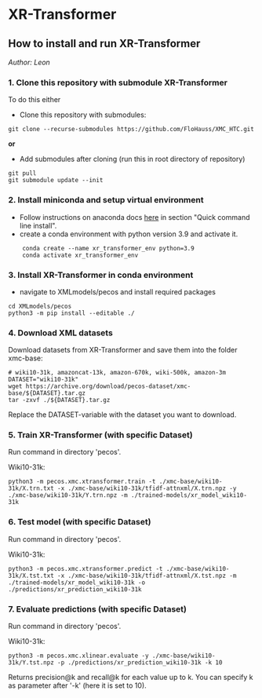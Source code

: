 # XR-Transformer
## How to install and run XR-Transformer
*Author: Leon*

### 1. Clone this repository with submodule XR-Transformer
To do this either

- Clone this repository with submodules:
``` 
git clone --recurse-submodules https://github.com/FloHauss/XMC_HTC.git
```
**or** 
- Add submodules after cloning (run this in root directory of repository)
```
git pull
git submodule update --init
```

### 2. Install miniconda and setup virtual environment
- Follow instructions on anaconda docs [here](https://docs.anaconda.com/free/miniconda/index.html) in section "Quick command line install". 
- create a conda environment with python version 3.9 and activate it.
```
    conda create --name xr_transformer_env python=3.9
    conda activate xr_transformer_env
```

### 3. Install XR-Transformer in conda environment
- navigate to XMLmodels/pecos and install required packages
```
cd XMLmodels/pecos
python3 -m pip install --editable ./
```

### 4. Download XML datasets
Download datasets from XR-Transformer and save them into the folder xmc-base:
```
# wiki10-31k, amazoncat-13k, amazon-670k, wiki-500k, amazon-3m
DATASET="wiki10-31k"
wget https://archive.org/download/pecos-dataset/xmc-base/${DATASET}.tar.gz
tar -zxvf ./${DATASET}.tar.gz
```

Replace the DATASET-variable with the dataset you want to download. 

### 5. Train XR-Transformer (with specific Dataset)
Run command in directory 'pecos'.

Wiki10-31k:
```
python3 -m pecos.xmc.xtransformer.train -t ./xmc-base/wiki10-31k/X.trn.txt -x ./xmc-base/wiki10-31k/tfidf-attnxml/X.trn.npz -y ./xmc-base/wiki10-31k/Y.trn.npz -m ./trained-models/xr_model_wiki10-31k
```

### 6. Test model (with specific Dataset)
Run command in directory 'pecos'.

Wiki10-31k:
```
python3 -m pecos.xmc.xtransformer.predict -t ./xmc-base/wiki10-31k/X.tst.txt -x ./xmc-base/wiki10-31k/tfidf-attnxml/X.tst.npz -m ./trained-models/xr_model_wiki10-31k -o ./predictions/xr_prediction_wiki10-31k
```

### 7. Evaluate predictions (with specific Dataset)
Run command in directory 'pecos'.

Wiki10-31k:
```
python3 -m pecos.xmc.xlinear.evaluate -y ./xmc-base/wiki10-31k/Y.tst.npz -p ./predictions/xr_prediction_wiki10-31k -k 10
```

Returns precision@k and recall@k for each value up to k. You can specify k as parameter after '-k' (here it is set to 10).



